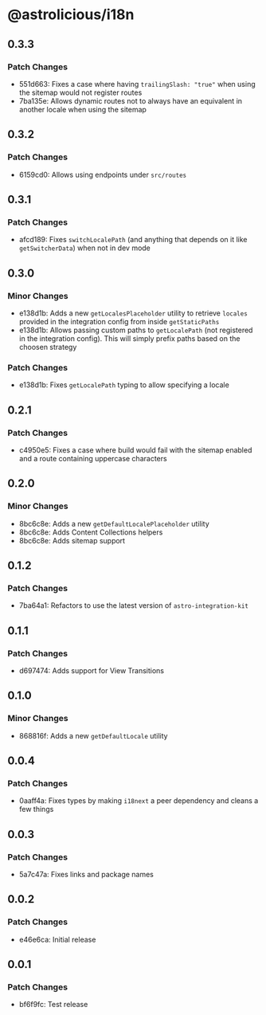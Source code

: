 # @astrolicious/i18n

## 0.3.3

### Patch Changes

- 551d663: Fixes a case where having `trailingSlash: "true"` when using the sitemap would not register routes
- 7ba135e: Allows dynamic routes not to always have an equivalent in another locale when using the sitemap

## 0.3.2

### Patch Changes

- 6159cd0: Allows using endpoints under `src/routes`

## 0.3.1

### Patch Changes

- afcd189: Fixes `switchLocalePath` (and anything that depends on it like `getSwitcherData`) when not in dev mode

## 0.3.0

### Minor Changes

- e138d1b: Adds a new `getLocalesPlaceholder` utility to retrieve `locales` provided in the integration config from inside `getStaticPaths`
- e138d1b: Allows passing custom paths to `getLocalePath` (not registered in the integration config). This will simply prefix paths based on the choosen strategy

### Patch Changes

- e138d1b: Fixes `getLocalePath` typing to allow specifying a locale

## 0.2.1

### Patch Changes

- c4950e5: Fixes a case where build would fail with the sitemap enabled and a route containing uppercase characters

## 0.2.0

### Minor Changes

- 8bc6c8e: Adds a new `getDefaultLocalePlaceholder` utility
- 8bc6c8e: Adds Content Collections helpers
- 8bc6c8e: Adds sitemap support

## 0.1.2

### Patch Changes

- 7ba64a1: Refactors to use the latest version of `astro-integration-kit`

## 0.1.1

### Patch Changes

- d697474: Adds support for View Transitions

## 0.1.0

### Minor Changes

- 868816f: Adds a new `getDefaultLocale` utility

## 0.0.4

### Patch Changes

- 0aaff4a: Fixes types by making `i18next` a peer dependency and cleans a few things

## 0.0.3

### Patch Changes

- 5a7c47a: Fixes links and package names

## 0.0.2

### Patch Changes

- e46e6ca: Initial release

## 0.0.1

### Patch Changes

- bf6f9fc: Test release
